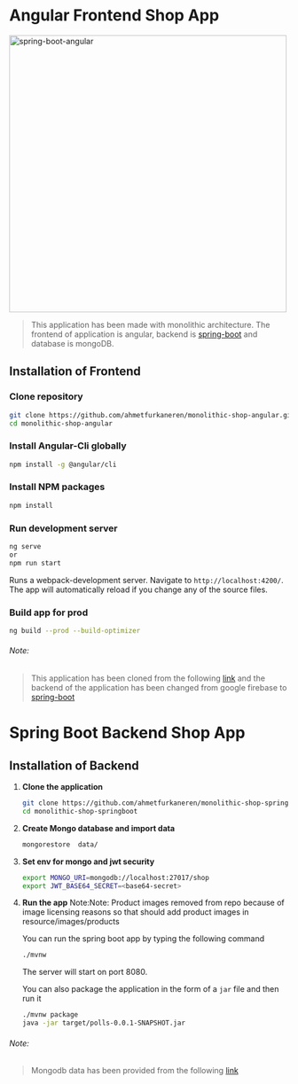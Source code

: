 # Angular Frontend Shop App
<img alt="spring-boot-angular" src="https://miro.medium.com/max/2600/1*e_GNttaJ14fRHslfQYx6eA.png" width="500">

> This application has been made with monolithic architecture. The frontend of application is angular, backend is [spring-boot](https://github.com/ahmetfurkaneren/monolithic-shop-springboot) and database is mongoDB.

## Installation of Frontend

### Clone repository

```bash
git clone https://github.com/ahmetfurkaneren/monolithic-shop-angular.git
cd monolithic-shop-angular
```

### Install Angular-Cli globally

```bash
npm install -g @angular/cli
```

### Install NPM packages

```bash
npm install
```

### Run development server

```bash
ng serve
or
npm run start
```

Runs a webpack-development server. Navigate to `http://localhost:4200/`. The app will automatically reload if you change any of the source files.

### Build app for prod

```bash
ng build --prod --build-optimizer
```

###### Note: 
> This application has been cloned from the following [link](https://github.com/monobasic/Angular-Reactive-Demo-Shop) and the backend of the application has been changed from google firebase to [spring-boot](https://github.com/ahmetfurkaneren/monolithic-shop-springboot)


# Spring Boot Backend Shop App

## Installation of Backend
 
1. **Clone the application**

	```bash
	git clone https://github.com/ahmetfurkaneren/monolithic-shop-springboot.git
	cd monolithic-shop-springboot
	```

2. **Create Mongo database and import data**

	```bash
	mongorestore  data/
	```

3. **Set env for mongo and jwt security**

	```bash
	export MONGO_URI=mongodb://localhost:27017/shop
    export JWT_BASE64_SECRET=<base64-secret>
	```

4. **Run the app**
	Note:Note: Product images removed from repo because of image licensing reasons so that should add product images in resource/images/products

	You can run the spring boot app by typing the following command

	```bash
	./mvnw
	```

	The server will start on port 8080.

	You can also package the application in the form of a `jar` file and then run it

	```bash
	./mvnw package
	java -jar target/polls-0.0.1-SNAPSHOT.jar
	```
###### Note: 
> Mongodb data has been provided from the following [link](https://github.com/monobasic/Angular-Reactive-Demo-Shop)

